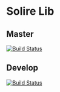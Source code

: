 # Solire Lib
## Master
[![Build Status](http://ci.solire.fr:8080/buildStatus/icon?job=solire-lib/master)](http://ci.solire.fr:8080/job/solire-lib/branch/master/)
## Develop
[![Build Status](http://ci.solire.fr:8080/buildStatus/icon?job=solire-lib/develop)](http://ci.solire.fr:8080/job/solire-lib/branch/develop/)